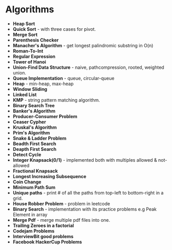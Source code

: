 # Algorithms

* **Heap Sort**
* **Quick Sort** - with three cases for pivot.
* **Merge Sort**
* **Parenthesis Checker**
* **Manacher's Algorithm** - get longest palindromic substring in O(n)
* **Roman-To-Int**
* **Regular Expression**
* **Tower of Hanoi**
* **Union-Find Data Structure** - naive, pathcompression, rooted, weighted union.
* **Queue Implementation** - queue, circular-queue
* **Heap** - min-heap, max-heap
* **Window Sliding**
* **Linked List**
* **KMP** - string pattern matching algorithm.
* **Binary Search Tree**
* **Banker's Algorithm**
* **Producer-Consumer Problem**
* **Ceaser Cypher**
* **Kruskal's Algorithm**
* **Prim's Algorithm**
* **Snake & Ladder Problem**
* **Beadth First Search**
* **Deapth First Search**
* **Detect Cycle**
* **Integer Knapsack(0/1)** - implemented both with multiples allowed & not-allowed
* **Fractional Knapsack**
* **Longest Increasing Subsequence**
* **Coin Change**
* **Minimum Path Sum**
* **Unique paths** - print # of all the paths from top-left to bottom-right in a grid.
* **House Robber Problem** - problem in leetcode
* **Binary Search** - implementation with its practice problems e.g Peak Element in array
* **Merge Pdf** - merge multiple pdf files into one.
* **Trailing Zeroes in a factorial**
* **Codejam Problems**
* **InterviewBit good problems**
* **Facebook HackerCup Problems**
